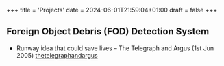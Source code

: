 +++
title = 'Projects'
date = 2024-06-01T21:59:04+01:00
draft = false
+++

## Foreign Object Debris (FOD) Detection System

  * Runway idea that could save lives &#8211; The Telegraph and Argus (1st Jun 2005) [thetelegraphandargus](https://www.thetelegraphandargus.co.uk/news/4830775.runway-idea-that-could-save-lives/)